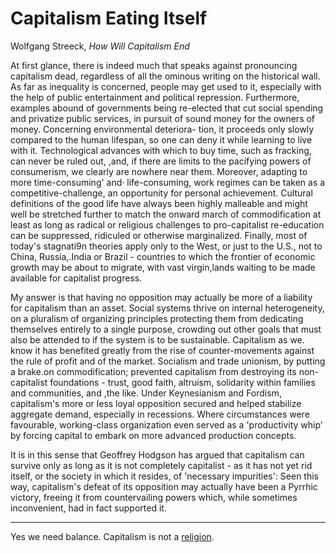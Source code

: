 # Capitalism Eating Itself

Wolfgang Streeck, *How Will Capitalism End*

At first glance, there is indeed much that speaks against pronouncing
capitalism dead, regardless of all the ominous writing on the
historical wall. As far as inequality is concerned, people may get
used to it, especially with the help of public entertainment and
political repression. Furthermore, examples abound of governments
being re-elected that cut social spending and privatize public
services, in pursuit of sound money for the owners of
money. Concerning environmental deteriora- tion, it proceeds only
slowly compared to the human lifespan, so one can deny it while
learning to live with it. Technological advances with which to buy
time, such as fracking, can never be ruled out, ,and, if there are
limits to the pacifying powers of consumerism, we clearly are nowhere
near them.  Moreover, adapting to more time-consuming' and·
life-consuming, work regimes can be taken as a competitive-challenge,
an opportunity for personal achievement. Cultural definitions of the
good life have always been highly malleable and might well be
stretched further to match the onward march of commodification at
least as long as radical or religious challenges to pro-capitalist
re-education can be suppressed, ridiculed or otherwise marginalized.
Finally, most of today's stagnati9n theories apply only to the West,
or just to the U.S., not to China, Russia,.India or Brazil - countries
to which the frontier of economic growth may be about to migrate, with
vast virgin,lands waiting to be made available for capitalist
progress.

My answer is that having no opposition may actually be more of a
liability for capitalism than an asset. Social systems thrive on
internal heterogeneity, on a pluralism of organizing principles
protecting them from dedicating themselves entirely to a single
purpose, crowding out other goals that must also be attended to if the
system is to be sustainable. Capitalism as we. know it has benefited
greatly from the rise of counter-movements against the rule of profit
and of the market. Socialism and trade unionism, by putting a brake.on
commodification; prevented capitalism from destroying its
non-capitalist foundations - trust, good faith, altruism, solidarity
within families and communities, and ,the like. Under Keynesianism and
Fordism, capitalism's more or less loyal opposition secured and helped
stabilize aggregate demand, especially in recessions. Where
circumstances were favourable, working-class organization even served
as a 'productivity whip' by forcing capital to embark on more
advanced production concepts.

It is in this sense that Geoffrey Hodgson has argued that capitalism
can survive only as long as it is not completely capitalist - as it
has not yet rid itself, or the society in which it resides, of
'necessary impurities': Seen this way, capitalism's defeat of its
opposition may actually have been a Pyrrhic victory, freeing it from
countervailing powers which, while sometimes inconvenient, had in fact
supported it.

----

Yes we need balance. Capitalism is not a [religion](https://m.youtube.com/watch?v=mSuQ-AyiicA).

